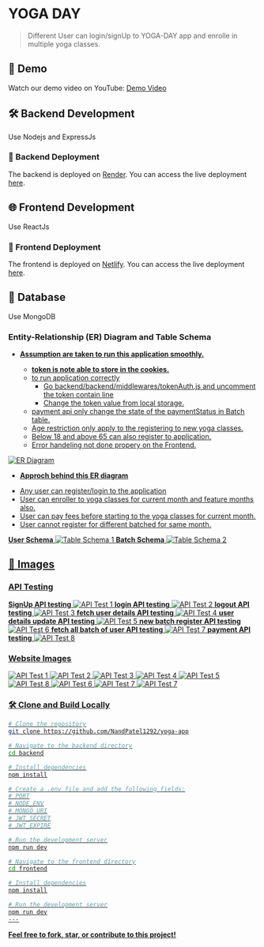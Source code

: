 # YOGA DAY

> Different User can login/signUp to YOGA-DAY app and enrolle in multiple yoga classes.

## 🚀 Demo

Watch our demo video on YouTube: [Demo Video](https://youtu.be/RIPUA3hFfbA)

## 🛠️ Backend Development

Use Nodejs and ExpressJs

### 🚀 Backend Deployment

The backend is deployed on [Render](https://render.com/). You can access the live deployment [here](https://yoga-day.onrender.com).

## 🌐 Frontend Development

Use ReactJs

### 🚀 Frontend Deployment

The frontend is deployed on [Netlify](https://www.netlify.com/). You can access the live deployment [here](https://6581c9a1646ba23587051d8c--lighthearted-pothos-539ef9.netlify.app/).

## 💾 Database 

Use MongoDB

### Entity-Relationship (ER) Diagram and Table Schema
  - <u> **Assumption are taken to run this application smoothly.** <u>
  
    * **token is note able to store in the cookies.**
    * to run application correctly
        * Go backend/backend/middlewares/tokenAuth.js and uncomment the token contain line
        * Change the token value from local storage.
    * payment api only change the state of the paymentStatus in Batch table.
    * Age restriction only apply to the registering to new yoga classes.
    * Below 18 and above 65 can also register to application.
    * Error handeling not done propery on the Frontend.

![ER Diagram](images/ER_diagram.png)

- <u> **Approch behind this ER diagram** <u>
* Any user can register/login to the application<u>
* User can enroller to yoga classes for current month and feature months also.
* User can pay fees before starting to the yoga classes for current month.
* User cannot register for different batched for same month.

**User Schema**
![Table Schema 1](images/User_table.png)
**Batch Schema**
![Table Schema 2](images/Batch_table.png)

## 🌄 Images

### API Testing

**SignUp API testing**
![API Test 1](images/signUp_API.png)
**login API testing**
![API Test 2](images/login_API.png)
**logout API testing**
![API Test 3](images/logout_API.png)
**fetch user details API testing**
![API Test 4](images/user_details.png)
**user details update API testing**
![API Test 5](images/user_update.png)
**new batch register API testing**
![API Test 6](images/batch_register.png)
**fetch all batch of user API testing**
![API Test 7](images/batch_details.png)
**payment API testing**
![API Test 8](images/payment_API.png)

### Website Images

![API Test 1](images/page_landing.png)
![API Test 2](images/page_login.png)
![API Test 3](images/page_signup.png)
![API Test 4](images/page_home.png)
![API Test 5](images/page_register.png)
![API Test 8](images/page_payment.png)
![API Test 6](images/page_active.png)
![API Test 7](images/page_class.png)
![API Test 7](images/page_update.png)



### 🛠️ Clone and Build Locally

```bash
# Clone the repository
git clone https://github.com/NandPatel1292/yoga-app

# Navigate to the backend directory
cd backend

# Install dependencies
npm install

# Create a .env file and add the following fields:
# PORT
# NODE_ENV
# MONGO_URI
# JWT_SECRET
# JWT_EXPIRE

# Run the development server
npm run dev

# Navigate to the frontend directory
cd frontend

# Install dependencies
npm install

# Run the development server
npm run dev
---
```

**Feel free to fork, star, or contribute to this project!**
